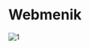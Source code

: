 # Webmenik
![1](https://github.com/Webmenik/Web/assets/151691390/1659752a-84c5-4ec2-8fec-77bccc90300c)
